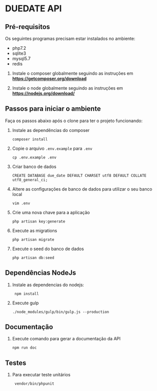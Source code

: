 DUEDATE API
===

Pré-requisitos
---

Os seguintes programas precisam estar instalados no ambiente:

*  php7.2
*  sqlite3
*  mysql5.7
*  redis

1.  Instale o composer globalmente seguindo as instruções em **https://getcomposer.org/download**

1.  Instale o node globalmente seguindo as instruções em **https://nodejs.org/download/**

Passos para iniciar o ambiente
---

Faça os passos abaixo após o clone para ter o projeto funcionando:

1.  Instale as dependências do composer

        composer install

1.  Copie o arquivo `.env.example` para `.env`

        cp .env.example .env

1.  Criar banco de dados

        CREATE DATABASE due_date DEFAULT CHARSET utf8 DEFAULT COLLATE utf8_general_ci;

1.  Altere as configurações de banco de dados para utilizar o seu banco local

        vim .env

1.  Crie uma nova chave para a aplicação

        php artisan key:generate

1.  Execute as migrations

        php artisan migrate

1.  Execute o seed do banco de dados

        php artisan db:seed

Dependências NodeJs
---
1. Instale as dependencias do nodejs:

        npm install
        
1.  Execute gulp

        ./node_modules/gulp/bin/gulp.js --production
        
Documentação
---     
                      
1.  Execute comando para gerar a documentação da API

        npm run doc
        
Testes
---

1. Para executar teste unitários

        vendor/bin/phpunit
